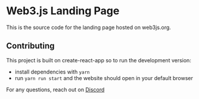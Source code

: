 # Web3.js Landing Page

This is the source code for the landing page hosted on web3js.org.

## Contributing

This project is built on create-react-app so to run the development version:

- install dependencies with `yarn`
- run `yarn run start` and the website should open in your default browser

For any questions, reach out on [Discord](http://discord.gg/n2U6x9c)
